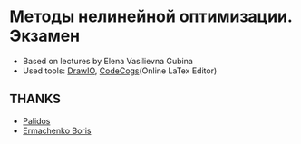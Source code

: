 # Методы нелинейной оптимизации. Экзамен

- Based on lectures by Elena Vasilievna Gubina
- Used tools: [DrawIO](https://www.draw.io), [CodeCogs](https://www.codecogs.com/latex/eqneditor.php)(Online LaTex Editor)

## THANKS

- [Palidos](https://github.com/Palidos)
- [Ermachenko Boris](https://github.com/ErmachenkoBoris)
